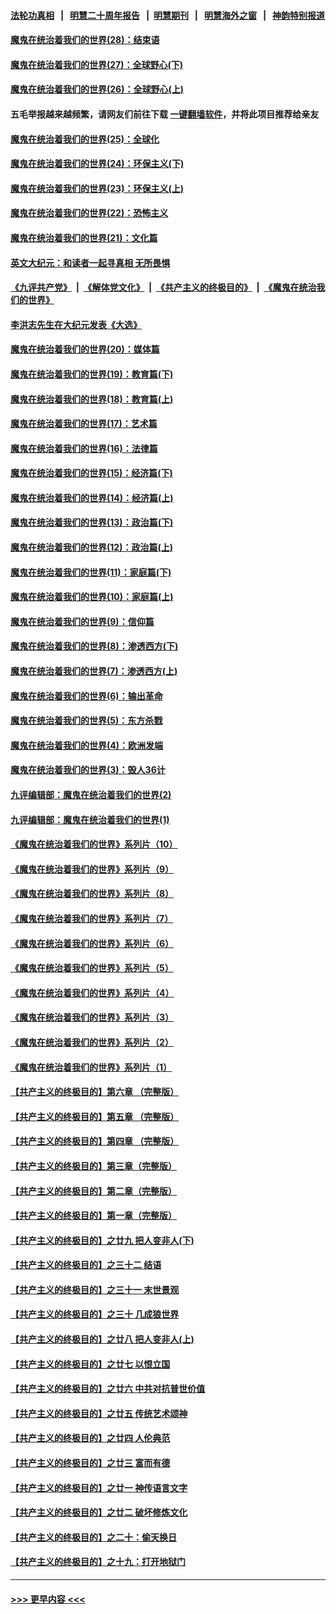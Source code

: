 #### [法轮功真相](https://github.com/gfw-breaker/truth/blob/master/README.md?t=0) &nbsp;&nbsp;|&nbsp;&nbsp; [明慧二十周年报告](https://github.com/gfw-breaker/mh-reports/blob/master/README.md?t=0) &nbsp;&nbsp;|&nbsp;&nbsp;[明慧期刊](https://github.com/gfw-breaker/mh-qikan) &nbsp;&nbsp;|&nbsp;&nbsp; [明慧海外之窗](https://github.com/gfw-breaker/mh-news/blob/master/README.md?t=0) &nbsp;&nbsp;|&nbsp;&nbsp; [神韵特别报道](https://github.com/gfw-breaker/mh-news/blob/master/shenyun.md?t=0)
#### [魔鬼在统治着我们的世界(28)：结束语](../pages/nsc422/n10936246.md?t=06170151) 
#### [魔鬼在统治着我们的世界(27)：全球野心(下)](../pages/nsc422/n10928319.md?t=06170151) 
#### [魔鬼在统治着我们的世界(26)：全球野心(上)](../pages/nsc422/n10900318.md?t=06170151) 
#### 五毛举报越来越频繁，请网友们前往下载 [一键翻墙软件](https://github.com/gfw-breaker/ssr-accounts)，并将此项目推荐给亲友
#### [魔鬼在统治着我们的世界(25)：全球化](../pages/nsc422/n10788205.md?t=06170151) 
#### [魔鬼在统治着我们的世界(24)：环保主义(下)](../pages/nsc422/n10695307.md?t=06170151) 
#### [魔鬼在统治着我们的世界(23)：环保主义(上)](../pages/nsc422/n10688613.md?t=06170151) 
#### [魔鬼在统治着我们的世界(22)：恐怖主义](../pages/nsc422/n10614727.md?t=06170151) 
#### [魔鬼在统治着我们的世界(21)：文化篇](../pages/nsc422/n10597706.md?t=06170151) 
#### [英文大纪元：和读者一起寻真相 无所畏惧](../pages/nsc422/n12542027.md?t=06170151) 
#### [《九评共产党》](https://github.com/begood0513/9ping.md/blob/master/README.md) &nbsp;|&nbsp; [《解体党文化》](../../../../jtdwh.md/blob/master/README.md)  &nbsp;|&nbsp; [《共产主义的终极目的》](../../../../gczydzjmd.md/blob/master/README.md) &nbsp;|&nbsp; [《魔鬼在统治我们的世界》](../../../../mgztzwmdsj.md/blob/master/README.md) 
#### [李洪志先生在大纪元发表《大选》](../pages/nsc422/n12534746.md?t=06170151) 
#### [魔鬼在统治着我们的世界(20)：媒体篇](../pages/nsc422/n10586579.md?t=06170151) 
#### [魔鬼在统治着我们的世界(19)：教育篇(下)](../pages/nsc422/n10564808.md?t=06170151) 
#### [魔鬼在统治着我们的世界(18)：教育篇(上)](../pages/nsc422/n10526970.md?t=06170151) 
#### [魔鬼在统治着我们的世界(17)：艺术篇](../pages/nsc422/n10499093.md?t=06170151) 
#### [魔鬼在统治着我们的世界(16)：法律篇](../pages/nsc422/n10485969.md?t=06170151) 
#### [魔鬼在统治着我们的世界(15)：经济篇(下)](../pages/nsc422/n10469975.md?t=06170151) 
#### [魔鬼在统治着我们的世界(14)：经济篇(上)](../pages/nsc422/n10457370.md?t=06170151) 
#### [魔鬼在统治着我们的世界(13)：政治篇(下)](../pages/nsc422/n10448270.md?t=06170151) 
#### [魔鬼在统治着我们的世界(12)：政治篇(上)](../pages/nsc422/n10444576.md?t=06170151) 
#### [魔鬼在统治着我们的世界(11)：家庭篇(下)](../pages/nsc422/n10440961.md?t=06170151) 
#### [魔鬼在统治着我们的世界(10)：家庭篇(上)](../pages/nsc422/n10435448.md?t=06170151) 
#### [魔鬼在统治着我们的世界(9)：信仰篇](../pages/nsc422/n10432159.md?t=06170151) 
#### [魔鬼在统治着我们的世界(8)：渗透西方(下)](../pages/nsc422/n10429603.md?t=06170151) 
#### [魔鬼在统治着我们的世界(7)：渗透西方(上)](../pages/nsc422/n10426013.md?t=06170151) 
#### [魔鬼在统治着我们的世界(6)：输出革命](../pages/nsc422/n10421536.md?t=06170151) 
#### [魔鬼在统治着我们的世界(5)：东方杀戮](../pages/nsc422/n10417707.md?t=06170151) 
#### [魔鬼在统治着我们的世界(4)：欧洲发端](../pages/nsc422/n10414890.md?t=06170151) 
#### [魔鬼在统治着我们的世界(3)：毁人36计](../pages/nsc422/n10411583.md?t=06170151) 
#### [九评编辑部：魔鬼在统治着我们的世界(2)](../pages/nsc422/n10410036.md?t=06170151) 
#### [九评编辑部：魔鬼在统治着我们的世界(1)](../pages/nsc422/n10406825.md?t=06170151) 
#### [《魔鬼在统治着我们的世界》系列片（10）](../pages/nsc422/n12292670.md?t=06170151) 
#### [《魔鬼在统治着我们的世界》系列片（9）](../pages/nsc422/n12290859.md?t=06170151) 
#### [《魔鬼在统治着我们的世界》系列片（8）](../pages/nsc422/n12287445.md?t=06170151) 
#### [《魔鬼在统治着我们的世界》系列片（7）](../pages/nsc422/n12283425.md?t=06170151) 
#### [《魔鬼在统治着我们的世界》系列片（6）](../pages/nsc422/n12282314.md?t=06170151) 
#### [《魔鬼在统治着我们的世界》系列片（5）](../pages/nsc422/n12281419.md?t=06170151) 
#### [《魔鬼在统治着我们的世界》系列片（4）](../pages/nsc422/n12274024.md?t=06170151) 
#### [《魔鬼在统治着我们的世界》系列片（3）](../pages/nsc422/n12271322.md?t=06170151) 
#### [《魔鬼在统治着我们的世界》系列片（2）](../pages/nsc422/n12269049.md?t=06170151) 
#### [《魔鬼在统治着我们的世界》系列片（1）](../pages/nsc422/n12267575.md?t=06170151) 
#### [【共产主义的终极目的】第六章 （完整版）](../pages/nsc422/n11428913.md?t=06170151) 
#### [【共产主义的终极目的】第五章 （完整版）](../pages/nsc422/n11428912.md?t=06170151) 
#### [【共产主义的终极目的】第四章 （完整版）](../pages/nsc422/n11428907.md?t=06170151) 
#### [【共产主义的终极目的】第三章（完整版）](../pages/nsc422/n11428848.md?t=06170151) 
#### [【共产主义的终极目的】第二章（完整版）](../pages/nsc422/n11428831.md?t=06170151) 
#### [【共产主义的终极目的】第一章（完整版）](../pages/nsc422/n11417651.md?t=06170151) 
#### [【共产主义的终极目的】之廿九 把人变非人(下)](../pages/nsc422/n11344140.md?t=06170151) 
#### [【共产主义的终极目的】之三十二 结语](../pages/nsc422/n11360535.md?t=06170151) 
#### [【共产主义的终极目的】之三十一 末世景观](../pages/nsc422/n11351129.md?t=06170151) 
#### [【共产主义的终极目的】之三十 几成狼世界](../pages/nsc422/n11348280.md?t=06170151) 
#### [【共产主义的终极目的】之廿八 把人变非人(上)](../pages/nsc422/n11340492.md?t=06170151) 
#### [【共产主义的终极目的】之廿七 以恨立国](../pages/nsc422/n11336944.md?t=06170151) 
#### [【共产主义的终极目的】之廿六 中共对抗普世价值](../pages/nsc422/n11324785.md?t=06170151) 
#### [【共产主义的终极目的】之廿五 传统艺术颂神](../pages/nsc422/n11296396.md?t=06170151) 
#### [【共产主义的终极目的】之廿四 人伦典范](../pages/nsc422/n11296397.md?t=06170151) 
#### [【共产主义的终极目的】之廿三 富而有德](../pages/nsc422/n11283598.md?t=06170151) 
#### [【共产主义的终极目的】之廿一 神传语言文字](../pages/nsc422/n11263265.md?t=06170151) 
#### [【共产主义的终极目的】之廿二 破坏修炼文化](../pages/nsc422/n11245728.md?t=06170151) 
#### [【共产主义的终极目的】之二十：偷天换日](../pages/nsc422/n11238846.md?t=06170151) 
#### [【共产主义的终极目的】之十九：打开地狱门](../pages/nsc422/n11206376.md?t=06170151) 

----
#### [ >>> 更早内容 <<< ](../indexes/nsc422-earlier.md)
